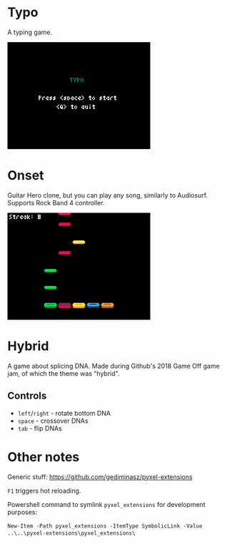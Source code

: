 # Typo

A typing game.

![typo](gifs/typo.gif)

# Onset

Guitar Hero clone, but you can play any song, similarly to Audiosurf. Supports Rock Band 4 controller.

![onset](gifs/onset.gif)

# Hybrid

A game about splicing DNA. Made during Github's 2018 Game Off game jam, of which the theme was "hybrid".

## Controls

* `left`/`right` - rotate bottom DNA
* `space` - crossover DNAs
* `tab` - flip DNAs

# Other notes

Generic stuff: https://github.com/gediminasz/pyxel-extensions

`F1` triggers hot reloading.

Powershell command to symlink `pyxel_extensions` for development purposes:

```
New-Item -Path pyxel_extensions -ItemType SymbolicLink -Value ..\..\pyxel-extensions\pyxel_extensions\
```
